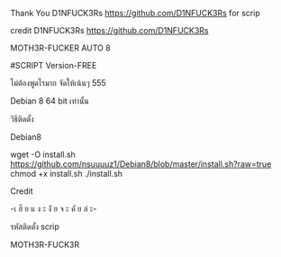 Thank You D1NFUCK3Rs https://github.com/D1NFUCK3Rs for scrip
 
 
 credit D1NFUCK3Rs https://github.com/D1NFUCK3Rs
 
 
MOTH3R-FUCKER AUTO 8

#SCRIPT Version-FREE

ไม่ต้องพูดไรมาก จัดให้เน้นๆ 555

Debian 8 64 bit เท่านั้น 

วิธีติดตั้ง

Debian8

wget -O install.sh https://github.com/nsuuuuz1/Debian8/blob/master/install.sh?raw=true
chmod +x install.sh
./install.sh

Credit 

-เ ฮี ย แ ง ะ งั ย จ ะ คั ย ล่ ะ-

รหัสติดตั้ง scrip

MOTH3R-FUCK3R
 
